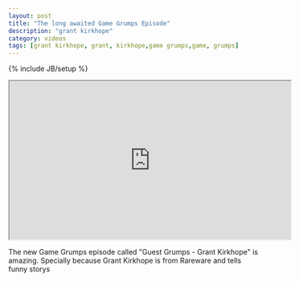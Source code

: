 ```yaml
---
layout: post
title: "The long awaited Game Grumps Episode"
description: "grant kirkhope"
category: videos
tags: [grant kirkhope, grant, kirkhope,game grumps,game, grumps]
---
```

{% include JB/setup %}
<iframe width="560" height="315" src="http://www.youtube.com/embed/t70l-9n1rCQ"></iframe>

The new Game Grumps episode called "Guest Grumps - Grant Kirkhope" is amazing. Specially because Grant Kirkhope is from
Rareware and tells funny storys